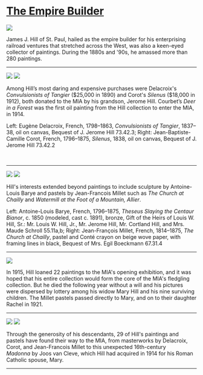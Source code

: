 # [The Empire Builder](http://artstories.artsmia.org/#/stories/918)

![](http://cdn.dx.artsmia.org/thumbs/tn_2014_TDX_MIAArtStories_300.jpg)

James J. Hill of St. Paul, hailed as the empire builder for his enterprising railroad ventures that stretched across the West, was also a keen-eyed collector of paintings. During the 1880s and '90s, he amassed more than 280 paintings.

---

![](http://cdn.dx.artsmia.org/thumbs/tn_mia_5001143.jpg)
![](http://cdn.dx.artsmia.org/thumbs/tn_mia_1006298.jpg)

Among Hill’s most daring and expensive purchases were Delacroix's *Convulsionists of Tangier* (\$25,000 in 1890) and Corot's *Silenus* (\$18,000 in 1912), both donated to the MIA by his grandson, Jerome Hill. Courbet’s *Deer in a Forest* was the first oil painting from the Hill collection to enter the MIA, in 1914.

Left: Eugène Delacroix, French, 1798–1863, *Convulsionists of Tangier*, 1837–38, oil on canvas, Bequest of J. Jerome Hill 73.42.3; Right: Jean-Baptiste-Camille Corot, French, 1796–1875, *Silenus*, 1838, oil on canvas, Bequest of J. Jerome Hill 73.42.2

 

---

![](http://cdn.dx.artsmia.org/thumbs/tn_mia_4001508.jpg)
![](http://cdn.dx.artsmia.org/thumbs/tn_mia_6001565.jpg)

Hill's interests extended beyond paintings to include sculpture by Antoine-Louis Barye and pastels by Jean-Francois Millet such as *The Church at Chailly* and *Watermill at the Foot of a Mountain, Allier*.

Left: Antoine-Louis Barye, French, 1796–1875, *Theseus Slaying the Centaur Bianor*, c. 1850 (modeled, cast c. 1891), bronze, Gift of the Heirs of Louis W. Hill, Sr.: Mr. Louis W. Hill, Jr., Mr. Jerome Hill, Mr. Cortland Hill, and Mrs. Maude Schroll 55.11a,b; Right: Jean-François Millet, French, 1814–1875, *The Church at Chailly*, pastel and Conté crayon on beige wove paper, with framing lines in black, Bequest of Mrs. Egil Boeckmann 67.31.4

---

![](http://cdn.dx.artsmia.org/thumbs/tn_2014_TDX_MIAArtStories_301.jpg)

In 1915, Hill loaned 22 paintings to the MIA's opening exhibition, and it was hoped that his entire collection would form the core of the MIA's fledgling collection. But he died the following year without a will and his pictures were dispersed by lottery among his widow Mary Hill and his nine surviving children. The Millet pastels passed directly to Mary, and on to their daughter Rachel in 1921.

---

![](http://cdn.dx.artsmia.org/thumbs/tn_2014_TDX_MIAArtStories_302.jpg)
![](http://cdn.dx.artsmia.org/thumbs/tn_mia_284b.jpg)

Through the generosity of his descendants, 29 of Hill's paintings and pastels have found their way to the MIA, from masterworks by Delacroix, Corot, and Jean-Francois Millet to this unexpected 16th-century *Madonna* by Joos van Cleve, which Hill had acquired in 1914 for his Roman Catholic spouse, Mary. 

---
